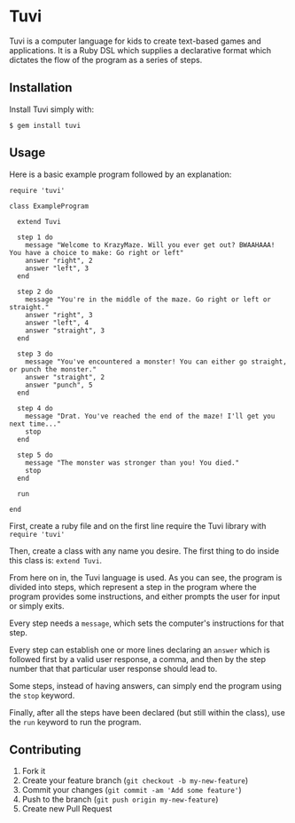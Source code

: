 # Tuvi

Tuvi is a computer language for kids to create text-based games and applications. It is a Ruby DSL which supplies a declarative format which dictates the flow of the program as a series of steps.

## Installation

Install Tuvi simply with:

    $ gem install tuvi

## Usage

Here is a basic example program followed by an explanation:

    require 'tuvi'

    class ExampleProgram

      extend Tuvi

      step 1 do
        message "Welcome to KrazyMaze. Will you ever get out? BWAAHAAA! You have a choice to make: Go right or left"
        answer "right", 2
        answer "left", 3
      end

      step 2 do
        message "You're in the middle of the maze. Go right or left or straight."
        answer "right", 3
        answer "left", 4
        answer "straight", 3
      end

      step 3 do
        message "You've encountered a monster! You can either go straight, or punch the monster."
        answer "straight", 2
        answer "punch", 5
      end

      step 4 do
        message "Drat. You've reached the end of the maze! I'll get you next time..."
        stop
      end

      step 5 do
        message "The monster was stronger than you! You died."
        stop
      end

      run

    end

First, create a ruby file and on the first line require the Tuvi library with `require 'tuvi'`

Then, create a class with any name you desire. The first thing to do inside this class is: `extend Tuvi`.

From here on in, the Tuvi language is used. As you can see, the program is divided into steps, which represent a step in the program where the program provides some instructions, and either prompts the user for input or simply exits.

Every step needs a `message`, which sets the computer's instructions for that step.

Every step can establish one or more lines declaring an `answer` which is followed first by a valid user response, a comma, and then by the step number that that particular user response should lead to.

Some steps, instead of having answers, can simply end the program using the `stop` keyword.

Finally, after all the steps have been declared (but still within the class), use the `run` keyword to run the program.

## Contributing

1. Fork it
2. Create your feature branch (`git checkout -b my-new-feature`)
3. Commit your changes (`git commit -am 'Add some feature'`)
4. Push to the branch (`git push origin my-new-feature`)
5. Create new Pull Request
